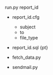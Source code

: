 run.py report_id

* report_id.cfg
	* subject
	* to
	* file_type

	
* report_id.sql {pt}
* fetch_data.py  
* sendmail.py

